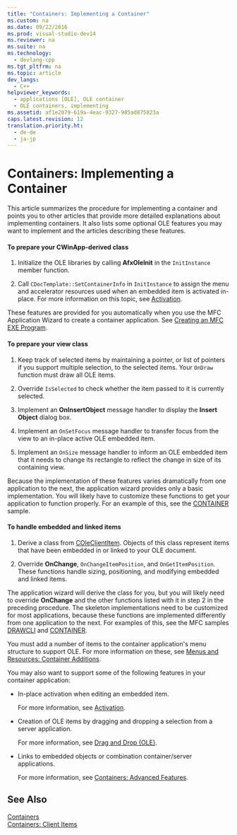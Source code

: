 ```yaml
---
title: "Containers: Implementing a Container"
ms.custom: na
ms.date: 09/22/2016
ms.prod: visual-studio-dev14
ms.reviewer: na
ms.suite: na
ms.technology: 
  - devlang-cpp
ms.tgt_pltfrm: na
ms.topic: article
dev_langs: 
  - C++
helpviewer_keywords: 
  - applications [OLE], OLE container
  - OLE containers, implementing
ms.assetid: af1e2079-619a-4eac-9327-985ad875823a
caps.latest.revision: 12
translation.priority.ht: 
  - de-de
  - ja-jp
---
```

# Containers: Implementing a Container
This article summarizes the procedure for implementing a container and points you to other articles that provide more detailed explanations about implementing containers. It also lists some optional OLE features you may want to implement and the articles describing these features.  
  
#### To prepare your CWinApp-derived class  
  
1.  Initialize the OLE libraries by calling **AfxOleInit** in the `InitInstance` member function.  
  
2.  Call `CDocTemplate::SetContainerInfo` in `InitInstance` to assign the menu and accelerator resources used when an embedded item is activated in-place. For more information on this topic, see [Activation](../vs140/activation--c---.md).  
  
 These features are provided for you automatically when you use the MFC Application Wizard to create a container application. See [Creating an MFC EXE Program](../vs140/mfc-application-wizard.md).  
  
#### To prepare your view class  
  
1.  Keep track of selected items by maintaining a pointer, or list of pointers if you support multiple selection, to the selected items. Your `OnDraw` function must draw all OLE items.  
  
2.  Override `IsSelected` to check whether the item passed to it is currently selected.  
  
3.  Implement an **OnInsertObject** message handler to display the **Insert Object** dialog box.  
  
4.  Implement an `OnSetFocus` message handler to transfer focus from the view to an in-place active OLE embedded item.  
  
5.  Implement an `OnSize` message handler to inform an OLE embedded item that it needs to change its rectangle to reflect the change in size of its containing view.  
  
 Because the implementation of these features varies dramatically from one application to the next, the application wizard provides only a basic implementation. You will likely have to customize these functions to get your application to function properly. For an example of this, see the [CONTAINER](../vs140/visual-c---samples.md) sample.  
  
#### To handle embedded and linked items  
  
1.  Derive a class from [COleClientItem](../vs140/coleclientitem-class.md). Objects of this class represent items that have been embedded in or linked to your OLE document.  
  
2.  Override **OnChange**, `OnChangeItemPosition`, and `OnGetItemPosition`. These functions handle sizing, positioning, and modifying embedded and linked items.  
  
 The application wizard will derive the class for you, but you will likely need to override **OnChange** and the other functions listed with it in step 2 in the preceding procedure. The skeleton implementations need to be customized for most applications, because these functions are implemented differently from one application to the next. For examples of this, see the MFC samples [DRAWCLI](../vs140/visual-c---samples.md) and [CONTAINER](../vs140/visual-c---samples.md).  
  
 You must add a number of items to the container application's menu structure to support OLE. For more information on these, see [Menus and Resources: Container Additions](../vs140/menus-and-resources--container-additions.md).  
  
 You may also want to support some of the following features in your container application:  
  
-   In-place activation when editing an embedded item.  
  
     For more information, see [Activation](../vs140/activation--c---.md).  
  
-   Creation of OLE items by dragging and dropping a selection from a server application.  
  
     For more information, see [Drag and Drop (OLE)](../vs140/drag-and-drop--ole-.md).  
  
-   Links to embedded objects or combination container/server applications.  
  
     For more information, see [Containers: Advanced Features](../vs140/containers--advanced-features.md).  
  
## See Also  
 [Containers](../vs140/containers.md)   
 [Containers: Client Items](../vs140/containers--client-items.md)